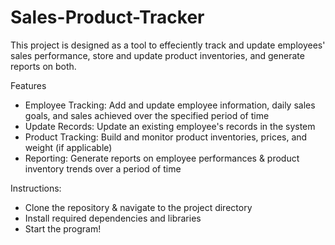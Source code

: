 # Sales-Product-Tracker


This project is designed as a tool to effeciently track and update employees' sales performance, store and update product inventories, and generate reports on both. 

Features
- Employee Tracking: Add and update employee information, daily sales goals, and sales achieved over the specified period of time
- Update Records: Update an existing employee's records in the system
- Product Tracking: Build and monitor product inventories, prices, and weight (if applicable)
- Reporting: Generate reports on employee performances & product inventory trends over a period of time


Instructions:
- Clone the repository & navigate to the project directory
- Install required dependencies and libraries
- Start the program!
